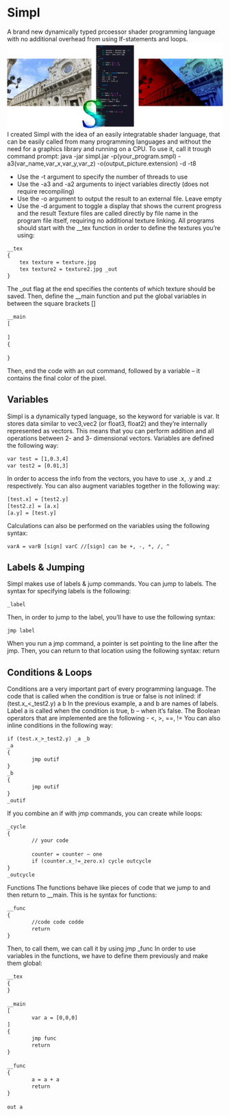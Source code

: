 # Simpl
A brand new dynamically typed prcoessor shader programming language with no additional overhead from using If-statements and loops.
![Before vs After, Simpl](https://github.com/SimeonTheCoder/Simpl/blob/main/SIMPL_DEMO.jpg)
I created Simpl with the idea of an easily integratable shader language, that can be easily called from many programming languages and without the need for a graphics library and running on a CPU.
To use it, call it trough command prompt:
java -jar simpl.jar -p(your_program.smpl) -a3(var_name,var_x,var_y,var_z) -o(output_picture.extension) -d  -t8
-	Use the -t argument to specify the number of threads to use
-	Use the -a3 and -a2 arguments to inject variables directly (does not require recompiling)
-	Use the -o argument to output the result to an external file. Leave empty
-	Use the -d argument to toggle a display that shows the current progress and the result
Texture files are called directly by file name in the program file itself, requiring no additional texture linking.
All programs should start with the __tex function in order to define the textures you’re using:
```
__tex
{
	tex texture = texture.jpg
	tex texture2 = texture2.jpg _out
}
```
The _out flag at the end specifies the contents of which texture should be saved.
Then, define the __main function and put the global variables in between the square brackets []
```
__main
[

]
{

}
```
Then, end the code with an out command, followed by a variable – it contains the final color of the pixel.
## Variables
Simpl is a dynamically typed language, so the keyword for variable is var. It stores data similar to vec3,vec2 (or float3, float2) and they’re internally represented as vectors. This means that you can perform addition and all operations between 2- and 3- dimensional vectors.
Variables are defined the following way:
```
var test = [1,0.3,4]
var test2 = [0.01,3]
```
In order to access the info from the vectors, you have to use .x, .y and .z respectively.
You can also augment variables together in the following way:
```
[test.x] = [test2.y]
[test2.z] = [a.x]
[a.y] = [test.y]
```
Calculations can also be performed on the variables using the following syntax:
```
varA = varB [sign] varC //[sign] can be +, -, *, /, ^
```
## Labels & Jumping
Simpl makes use of labels & jump commands. You can jump to labels. The syntax for specifying labels is the following:
```
_label
```
Then, in order to jump to the label, you’ll have to use the following syntax:
```
jmp label
```
When you run a jmp command, a pointer is set pointing to the line after the jmp. Then, you can return to that location using the following syntax:
return
## Conditions & Loops
Conditions are a very important part of every programming language. The code that is called when the condition is true or false is not inlined:
if (test.x_<_test2.y) a b
In the previous example, a and b are names of labels. Label a is called when the condition is true, b – when it’s false.
The Boolean operators that are implemented are the following - <, >, ==, !=
You can also inline conditions in the following way:
```
if (test.x_>_test2.y) _a _b
_a
{
        jmp outif
}
_b
{
        jmp outif
}
_outif
```
If you combine an if with jmp commands, you can create while loops:
```
_cycle
{
        // your code

        counter = counter – one
        if (counter.x_!=_zero.x) cycle outcycle
}
_outcycle
```
Functions
The functions behave like pieces of code that we jump to and then return to __main. This is he syntax for functions:
```
__func
{
        //code code codde
        return
}
```
Then, to call them, we can call it by using
jmp _func
In order to use variables in the functions, we have to define them previously and make them global:
```
__tex
{
}

__main
[
        var a = [0,0,0]
]
{
        jmp func
        return
}

__func
{
        a = a + a
        return
}

out a
```
